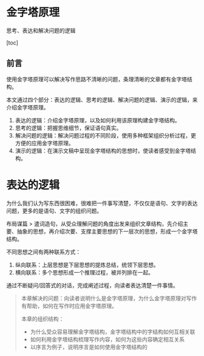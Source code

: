 # 金字塔原理

思考、表达和解决问题的逻辑

[toc]

## 前言

使用金字塔原理可以解决写作思路不清晰的问题，条理清晰的文章都有金字塔结构。

本文通过四个部分：表达的逻辑、思考的逻辑、解决问题的逻辑、演示的逻辑，来介绍金字塔原理。
1. 表达的逻辑：介绍金字塔原理，以及如何利用该原理构建金字塔结构。
2. 思考的逻辑：把握思维细节，保证语句真实。
3. 解决问题的逻辑：解决问题过程的不同阶段，使用多种框架组织分析过程，更方便的应用金字塔原理。
4. 演示的逻辑：在演示文稿中呈现金字塔结构的思想时，使读者感受到金字塔结构。

# 表达的逻辑

为什么我们认为写东西很困难，很难把一件事写清楚，不仅仅是语句、文字的表达问题，更多的是语句、文字的组织问题。

布局谋篇 > 遣词造句，从受众理解问题的角度出发来组织文章结构，先介绍主要、抽象的思想，再介绍次要、支撑主要思想的下一层次的思想，形成一个金字塔结构。

不同思想之间有两种联系方式：
1. 纵向联系：上层思想是下层思想的提炼总结，统领下层思想。
2. 横向联系：多个思想形成一个推理过程，被并列排在一起。

通过不断疑问/回答式的对话，完成阐述过程，向读者表达清楚一件事情。

> 本章解决的问题：向读者说明什么是金字塔原理，为什么金字塔原理对写作有帮助，如何在写作时应用金字塔原理。
>
> 本章的组织结构：
> - 为什么受众容易理解金字塔结构，金字塔结构中的字结构如何互相关联
> - 如何利用金字塔结构梳理写作内容，如何为这些内容确定相互关系
> - 以序言为例子，说明序言是如何使用金字塔结构的 

## 